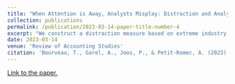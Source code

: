 ```yaml
---
title: "When Attention is Away, Analysts Misplay: Distraction and Analyst Forecast Performance"
collection: publications
permalink: /publication/2023-03-14-paper-title-number-4
excerpt: "We construct a distraction measure based on extreme industry returns to gauge whether analysts’ attention is away from certain stocks under coverage. We find that temporarily distracted analysts make less accurate forecasts, revise forecasts less frequently, and publish less informative forecast revisions, relative to undistracted analysts. Further, at the firm level, analyst distraction carries real negative externalities by increasing information asymmetry for stocks that suffer from a larger extent of analyst distraction during a given quarter. Our findings thus augment our understanding of the determinants and effects of analyst effort allocation and broaden the literature on distraction and information spillover in financial markets."
date: 2023-03-14
venue: 'Review of Accounting Studies'
citation: 'Bourveau, T., Garel, A., Joos, P., & Petit-Romec, A. (2023). When attention is away, analysts misplay: distraction and analyst forecast performance. Review of Accounting Studies, 29(1), 916-958.'
---
```

[Link to the paper.](https://link.springer.com/article/10.1007/s11142-022-09733-w)
